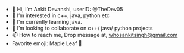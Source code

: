 - 👋 Hi, I’m Ankit Devanshi, userID: @TheDev05
- 👀 I’m interested in c++, java, python etc
- 🌱 I’m currently learning java.
- 💞️ I’m looking to collaborate on c++/ java/ python projects
- 📫 How to reach me,
Drop message at, whosankitsingh@gmail.com
- Favorite emoji: Maple Leaf 🍁

<!---
TheDev05/TheDev05 is a ✨ special ✨ repository because its `README.md` (this file) appears on your GitHub profile.
You can click the Preview link to take a look at your changes.
--->

